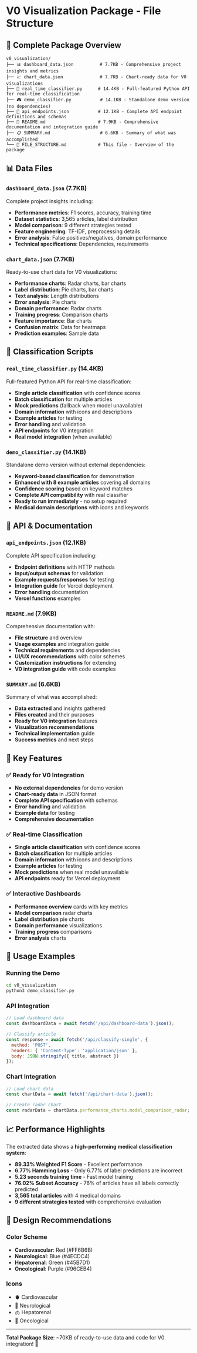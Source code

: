 # V0 Visualization Package - File Structure

## 📁 Complete Package Overview

```
v0_visualization/
├── 📊 dashboard_data.json          # 7.7KB - Comprehensive project insights and metrics
├── 📈 chart_data.json              # 7.7KB - Chart-ready data for V0 visualizations  
├── 🤖 real_time_classifier.py      # 14.4KB - Full-featured Python API for real-time classification
├── 🎮 demo_classifier.py           # 14.1KB - Standalone demo version (no dependencies)
├── 🔌 api_endpoints.json           # 12.1KB - Complete API endpoint definitions and schemas
├── 📖 README.md                    # 7.9KB - Comprehensive documentation and integration guide
├── 📋 SUMMARY.md                   # 6.6KB - Summary of what was accomplished
└── 📁 FILE_STRUCTURE.md            # This file - Overview of the package
```

## 📊 Data Files

### `dashboard_data.json` (7.7KB)
Complete project insights including:
- **Performance metrics**: F1 scores, accuracy, training time
- **Dataset statistics**: 3,565 articles, label distribution
- **Model comparison**: 9 different strategies tested
- **Feature engineering**: TF-IDF, preprocessing details
- **Error analysis**: False positives/negatives, domain performance
- **Technical specifications**: Dependencies, requirements

### `chart_data.json` (7.7KB)
Ready-to-use chart data for V0 visualizations:
- **Performance charts**: Radar charts, bar charts
- **Label distribution**: Pie charts, bar charts
- **Text analysis**: Length distributions
- **Error analysis**: Pie charts
- **Domain performance**: Radar charts
- **Training progress**: Comparison charts
- **Feature importance**: Bar charts
- **Confusion matrix**: Data for heatmaps
- **Prediction examples**: Sample data

## 🤖 Classification Scripts

### `real_time_classifier.py` (14.4KB)
Full-featured Python API for real-time classification:
- **Single article classification** with confidence scores
- **Batch classification** for multiple articles
- **Mock predictions** (fallback when model unavailable)
- **Domain information** with icons and descriptions
- **Example articles** for testing
- **Error handling** and validation
- **API endpoints** for V0 integration
- **Real model integration** (when available)

### `demo_classifier.py` (14.1KB)
Standalone demo version without external dependencies:
- **Keyword-based classification** for demonstration
- **Enhanced with 8 example articles** covering all domains
- **Confidence scoring** based on keyword matches
- **Complete API compatibility** with real classifier
- **Ready to run immediately** - no setup required
- **Medical domain descriptions** with icons and keywords

## 🔌 API & Documentation

### `api_endpoints.json` (12.1KB)
Complete API specification including:
- **Endpoint definitions** with HTTP methods
- **Input/output schemas** for validation
- **Example requests/responses** for testing
- **Integration guide** for Vercel deployment
- **Error handling** documentation
- **Vercel functions** examples

### `README.md` (7.9KB)
Comprehensive documentation with:
- **File structure** and overview
- **Usage examples** and integration guide
- **Technical requirements** and dependencies
- **UI/UX recommendations** with color schemes
- **Customization instructions** for extending
- **V0 integration guide** with code examples

### `SUMMARY.md` (6.6KB)
Summary of what was accomplished:
- **Data extracted** and insights gathered
- **Files created** and their purposes
- **Ready for V0 integration** features
- **Visualization recommendations**
- **Technical implementation** guide
- **Success metrics** and next steps

## 🎯 Key Features

### ✅ Ready for V0 Integration
- **No external dependencies** for demo version
- **Chart-ready data** in JSON format
- **Complete API specification** with schemas
- **Error handling** and validation
- **Example data** for testing
- **Comprehensive documentation**

### ✅ Real-time Classification
- **Single article classification** with confidence scores
- **Batch classification** for multiple articles
- **Domain information** with icons and descriptions
- **Example articles** for testing
- **Mock predictions** when real model unavailable
- **API endpoints** ready for Vercel deployment

### ✅ Interactive Dashboards
- **Performance overview** cards with key metrics
- **Model comparison** radar charts
- **Label distribution** pie charts
- **Domain performance** visualizations
- **Training progress** comparisons
- **Error analysis** charts

## 🚀 Usage Examples

### Running the Demo
```bash
cd v0_visualization
python3 demo_classifier.py
```

### API Integration
```javascript
// Load dashboard data
const dashboardData = await fetch('/api/dashboard-data').json();

// Classify article
const response = await fetch('/api/classify-single', {
  method: 'POST',
  headers: { 'Content-Type': 'application/json' },
  body: JSON.stringify({ title, abstract })
});
```

### Chart Integration
```javascript
// Load chart data
const chartData = await fetch('/api/chart-data').json();

// Create radar chart
const radarData = chartData.performance_charts.model_comparison_radar;
```

## 📈 Performance Highlights

The extracted data shows a **high-performing medical classification system**:
- **89.33% Weighted F1 Score** - Excellent performance
- **6.77% Hamming Loss** - Only 6.77% of label predictions are incorrect
- **5.23 seconds training time** - Fast model training
- **76.02% Subset Accuracy** - 76% of articles have all labels correctly predicted
- **3,565 total articles** with 4 medical domains
- **9 different strategies tested** with comprehensive evaluation

## 🎨 Design Recommendations

### Color Scheme
- **Cardiovascular**: Red (#FF6B6B)
- **Neurological**: Blue (#4ECDC4)
- **Hepatorenal**: Green (#45B7D1)
- **Oncological**: Purple (#96CEB4)

### Icons
- 🫀 Cardiovascular
- 🧠 Neurological
- 🫁 Hepatorenal
- 🦠 Oncological

---

**Total Package Size**: ~70KB of ready-to-use data and code for V0 integration! 🚀
